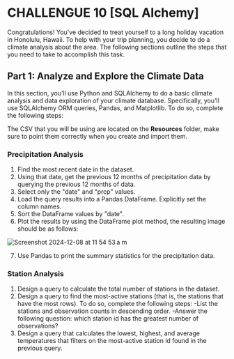 # CHALLENGUE 10 [SQL Alchemy]

Congratulations! You've decided to treat yourself to a long holiday vacation in Honolulu, Hawaii. To help with your trip planning, you decide to do a climate analysis about the area. The following sections outline the steps that you need to take to accomplish this task.


## Part 1: Analyze and Explore the Climate Data

In this section, you’ll use Python and SQLAlchemy to do a basic climate analysis and data exploration of your climate database. Specifically, you’ll use SQLAlchemy ORM queries, Pandas, and Matplotlib. To do so, complete the following steps:

The CSV that you will be using are located on the **Resources** folder, make sure to point them correctly when you create and import them.

### Precipitation Analysis

1. Find the most recent date in the dataset.
2. Using that date, get the previous 12 months of precipitation data by querying the previous 12 months of data.
3. Select only the "date" and "prcp" values.
4. Load the query results into a Pandas DataFrame. Explicitly set the column names.
5. Sort the DataFrame values by "date".
6. Plot the results by using the DataFrame plot method, the resulting image should be as follows:

![Screenshot 2024-12-08 at 11 54 53 a m](https://github.com/user-attachments/assets/bb4d77eb-0126-414c-813e-a5169b6b51ec)

7. Use Pandas to print the summary statistics for the precipitation data.

   
### Station Analysis

1. Design a query to calculate the total number of stations in the dataset.
2. Design a query to find the most-active stations (that is, the stations that have the most rows). To do so, complete the following steps:
-List the stations and observation counts in descending order.
-Answer the following question: which station id has the greatest number of observations?
4. Design a query that calculates the lowest, highest, and average temperatures that filters on the most-active station id found in the previous query.


